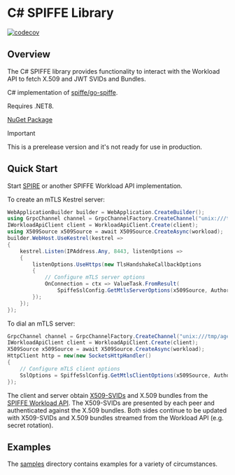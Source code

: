# C# SPIFFE Library
[![codecov](https://codecov.io/gh/vurhanau/csharp-spiffe/graph/badge.svg?token=7T5FW25DYR)](https://codecov.io/gh/vurhanau/csharp-spiffe)

## Overview

The C# SPIFFE library provides functionality to interact with the Workload API to fetch X.509 and JWT SVIDs and Bundles.

C# implementation of [spiffe/go-spiffe](https://github.com/spiffe/go-spiffe).

Requires .NET8.

[NuGet Package](https://www.nuget.org/packages/Spiffe/)

> [!IMPORTANT]
>  This is a prerelease version and it's not ready for use in production.

## Quick Start

Start [SPIRE](https://spiffe.io/spire/) or another SPIFFE Workload API
   implementation.

To create an mTLS Kestrel server:

```csharp
WebApplicationBuilder builder = WebApplication.CreateBuilder();
using GrpcChannel channel = GrpcChannelFactory.CreateChannel("unix:///tmp/agent.sock");
IWorkloadApiClient client = WorkloadApiClient.Create(client);
using X509Source x509Source = await X509Source.CreateAsync(workload);
builder.WebHost.UseKestrel(kestrel =>
{
    kestrel.Listen(IPAddress.Any, 8443, listenOptions =>
    {
        listenOptions.UseHttps(new TlsHandshakeCallbackOptions
        {
            // Configure mTLS server options
            OnConnection = ctx => ValueTask.FromResult(
                SpiffeSslConfig.GetMtlsServerOptions(x509Source, Authorizers.AuthorizeAny())),
        });
    });
});
```

To dial an mTLS server:

```csharp
GrpcChannel channel = GrpcChannelFactory.CreateChannel("unix:///tmp/agent.sock");
IWorkloadApiClient client = WorkloadApiClient.Create(client);
X509Source x509Source = await X509Source.CreateAsync(workload);
HttpClient http = new(new SocketsHttpHandler()
{
    // Configure mTLS client options
    SslOptions = SpiffeSslConfig.GetMtlsClientOptions(x509Source, Authorizers.AuthorizeAny()),
});
```

The client and server obtain
[X509-SVIDs](https://github.com/spiffe/spiffe/blob/main/standards/X509-SVID.md)
and X.509 bundles from the [SPIFFE Workload
API](https://github.com/spiffe/spiffe/blob/main/standards/SPIFFE_Workload_API.md).
The X509-SVIDs are presented by each peer and authenticated against the X.509
bundles. Both sides continue to be updated with X509-SVIDs and X.509 bundles
streamed from the Workload API (e.g. secret rotation).

## Examples

The [samples](./samples/) directory contains examples for a variety of circumstances.
